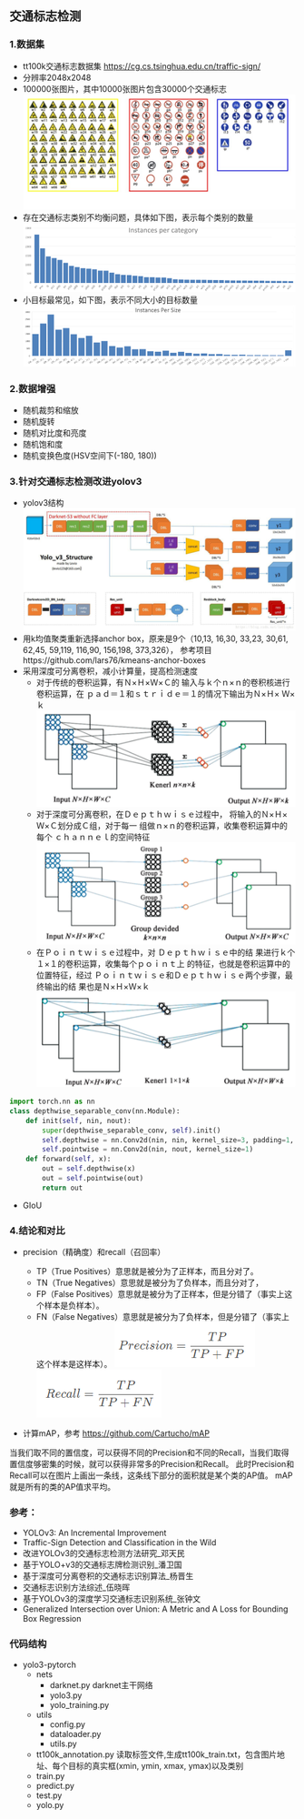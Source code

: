## 交通标志检测

### 1.数据集
* tt100k交通标志数据集 https://cg.cs.tsinghua.edu.cn/traffic-sign/
* 分辨率2048x2048
* 100000张图片，其中10000张图片包含30000个交通标志
![](assets/figure1.jpg)
* 存在交通标志类别不均衡问题，具体如下图，表示每个类别的数量
![](assets/figure2.png)
* 小目标最常见，如下图，表示不同大小的目标数量
![](assets/figure3.png)

### 2.数据增强
* 随机裁剪和缩放
* 随机旋转
* 随机对比度和亮度
* 随机饱和度
* 随机变换色度(HSV空间下(-180, 180))

### 3.针对交通标志检测改进yolov3
* yolov3结构
![](assets/figure4.png)
* 用k均值聚类重新选择anchor box，原来是9个（10,13,  16,30,  33,23,  30,61,  62,45,  59,119,  116,90,  156,198,  373,326），
参考项目https://github.com/lars76/kmeans-anchor-boxes
* 采用深度可分离卷积，减小计算量，提高检测速度
  * 对于传统的卷积运算，有Ｎ×Ｈ×Ｗ×Ｃ的 输入与ｋ个ｎ×ｎ的卷积核进行卷积运算，在 ｐａｄ＝１和ｓｔｒｉｄｅ＝１的情况下输出为Ｎ×Ｈ×
Ｗ×ｋ
![](assets/figure7.png)
  * 对于深度可分离卷积，在Ｄｅｐｔｈｗｉｓｅ过程中， 将输入的Ｎ×Ｈ×Ｗ×Ｃ划分成Ｃ组，对于每一 组做ｎ×ｎ的卷积运算，收集卷积运算中的每个
ｃｈａｎｎｅｌ的空间特征
![](assets/figure8.png)
  * 在Ｐｏｉｎｔｗｉｓｅ过程中，对 Ｄｅｐｔｈｗｉｓｅ中的结 果进行ｋ个１×１的卷积运算，收集每个ｐｏｉｎｔ上 的特征，也就是卷积运算中的位置特征，经过 Ｐｏｉｎｔｗｉｓｅ和Ｄｅｐｔｈｗｉｓｅ两个步骤，最终输出的结
果也是Ｎ×Ｈ×Ｗ×ｋ
![](assets/figure9.png)
```python
import torch.nn as nn
class depthwise_separable_conv(nn.Module):
    def init(self, nin, nout):
        super(depthwise_separable_conv, self).init()
        self.depthwise = nn.Conv2d(nin, nin, kernel_size=3, padding=1, groups=nin)
        self.pointwise = nn.Conv2d(nin, nout, kernel_size=1)
    def forward(self, x):
        out = self.depthwise(x)
        out = self.pointwise(out)
        return out
```
* GIoU

### 4.结论和对比
* precision（精确度）和recall（召回率）
  *  TP（True Positives）意思就是被分为了正样本，而且分对了。
  * TN（True Negatives）意思就是被分为了负样本，而且分对了，
  * FP（False Positives）意思就是被分为了正样本，但是分错了（事实上这个样本是负样本）。
  * FN（False Negatives）意思就是被分为了负样本，但是分错了（事实上这个样本是这样本）。
![](assets/figure5.png)
![](assets/figure6.png)

* 计算mAP，参考 https://github.com/Cartucho/mAP

当我们取不同的置信度，可以获得不同的Precision和不同的Recall，当我们取得置信度够密集的时候，就可以获得非常多的Precision和Recall。
此时Precision和Recall可以在图片上画出一条线，这条线下部分的面积就是某个类的AP值。
mAP就是所有的类的AP值求平均。

### 参考：
* YOLOv3: An Incremental Improvement
* Traffic-Sign Detection and Classification in the Wild
* 改进YOLOv3的交通标志检测方法研究_邓天民
* 基于YOLO+v3的交通标志牌检测识别_潘卫国
* 基于深度可分离卷积的交通标志识别算法_杨晋生
* 交通标志识别方法综述_伍晓晖
* 基于YOLOv3的深度学习交通标志识别系统_张钟文
* Generalized Intersection over Union: A Metric and A Loss for Bounding Box Regression

### 代码结构

- yolo3-pytorch
  - nets 
    - darknet.py darknet主干网络
    - yolo3.py
    - yolo_training.py
  - utils
    - config.py
    - dataloader.py
    - utils.py
  - tt100k_annotation.py 读取标签文件,生成tt100k_train.txt，包含图片地址、每个目标的真实框(xmin, ymin, xmax, ymax)以及类别
  - train.py
  - predict.py
  - test.py
  - yolo.py